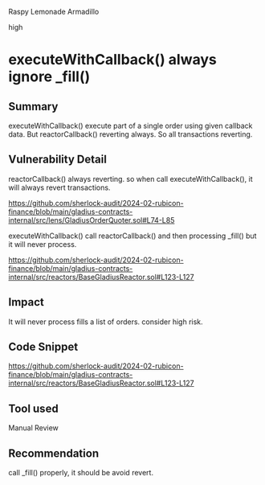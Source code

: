 Raspy Lemonade Armadillo

high

# executeWithCallback() always ignore _fill()

## Summary
executeWithCallback() execute part of a single order using given callback data. But reactorCallback() reverting always. So all transactions reverting.

## Vulnerability Detail
reactorCallback() always reverting. so when call executeWithCallback(), it will always revert transactions.

https://github.com/sherlock-audit/2024-02-rubicon-finance/blob/main/gladius-contracts-internal/src/lens/GladiusOrderQuoter.sol#L74-L85

executeWithCallback() call reactorCallback() and then processing _fill() but it will never process.

https://github.com/sherlock-audit/2024-02-rubicon-finance/blob/main/gladius-contracts-internal/src/reactors/BaseGladiusReactor.sol#L123-L127


## Impact
It will never process fills a list of orders. consider high risk.
## Code Snippet

https://github.com/sherlock-audit/2024-02-rubicon-finance/blob/main/gladius-contracts-internal/src/reactors/BaseGladiusReactor.sol#L123-L127

## Tool used

Manual Review

## Recommendation
call _fill() properly, it should be avoid revert.
